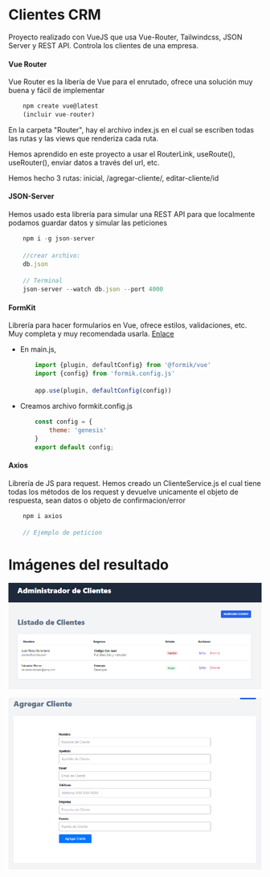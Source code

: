 # Clientes CRM  
Proyecto realizado con VueJS que usa Vue-Router, Tailwindcss, JSON Server y REST API. Controla los clientes de una empresa.

#### Vue Router 
Vue Router es la libería de Vue para el enrutado, ofrece una solución muy buena y fácil de implementar

```javascript
    npm create vue@latest
    (incluir vue-router)

```
En la carpeta "Router", hay el archivo  index.js en el cual se escriben todas las rutas y las views que renderiza cada ruta.

Hemos aprendido en este proyecto a usar el RouterLink, useRoute(), useRouter(), enviar datos a través del url, etc. 

Hemos hecho 3 rutas: inicial, /agregar-cliente/, editar-cliente/id

#### JSON-Server

Hemos usado esta librería para simular una REST API para que localmente podamos guardar datos y simular las peticiones 

```javascript
    npm i -g json-server
    
    //crear archivo: 
    db.json

    // Terminal
    json-server --watch db.json --port 4000
```

#### FormKit

Librería para hacer formularios en Vue, ofrece estilos, validaciones, etc.
Muy completa y muy recomendada usarla.
[Enlace](https://formkit.com/getting-started/what-is-formkit)

 - En main.js,
    ```javascript
        import {plugin, defaultConfig} from '@formik/vue'
        import {config} from 'formik.config.js'

        app.use(plugin, defaultConfig(config))
    ```
 -  Creamos archivo formkit.config.js
    ```javascript
        const config = {
            theme: 'genesis'
        }
        export default config;
    ```

#### Axios
Librería de JS para request. Hemos creado un ClienteService.js el cual tiene todas los métodos de los request y devuelve unicamente el objeto de respuesta, sean datos o objeto de confirmacion/error

```javascript
    npm i axios

    // Ejemplo de peticion
```

# Imágenes del resultado
![Imagen1](./src/assets/imagen1.png)

![Imagen2](./src/assets/imagen2.png)